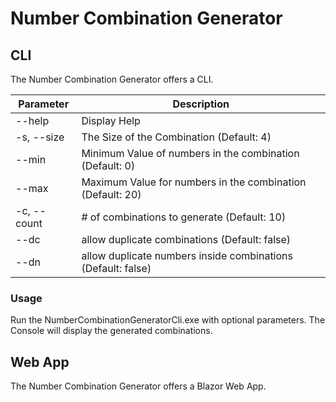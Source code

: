# Number Combination Generator
 
## CLI
The Number Combination Generator offers a CLI.

Parameter  | Description
------------- | ------------- 
--help      | Display Help
-s, --size  | The Size of the Combination (Default: 4)
--min  | Minimum Value of numbers in the combination (Default: 0)
--max  | Maximum Value for numbers in the combination (Default: 20)
-c, --count  | # of combinations to generate (Default: 10)
--dc  | allow duplicate combinations (Default: false)
--dn  | allow duplicate numbers inside combinations (Default: false)

### Usage
Run the NumberCombinationGeneratorCli.exe with optional parameters.
The Console will display the generated combinations. 


## Web App
The Number Combination Generator offers a Blazor Web App.



